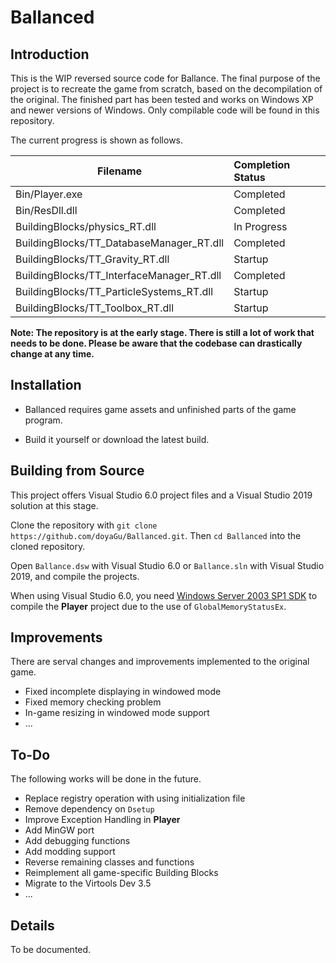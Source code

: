 # Ballanced

## Introduction

This is the WIP reversed source code for Ballance. The final purpose of the project is to recreate the game from scratch, based on the decompilation of the original. The finished part has been tested and works on Windows XP and newer versions of Windows. Only compilable code will be found in this repository.

The current progress is shown as follows.

| Filename                                  | Completion Status |
| ----------------------------------------- | :---------------- |
| Bin/Player.exe                            | Completed         |
| Bin/ResDll.dll                            | Completed         |
| BuildingBlocks/physics_RT.dll             | In Progress       |
| BuildingBlocks/TT_DatabaseManager_RT.dll  | Completed         |
| BuildingBlocks/TT_Gravity_RT.dll          | Startup           |
| BuildingBlocks/TT_InterfaceManager_RT.dll | Completed         |
| BuildingBlocks/TT_ParticleSystems_RT.dll  | Startup           |
| BuildingBlocks/TT_Toolbox_RT.dll          | Startup           |

**Note: The repository is at the early stage. There is still a lot of work that needs to be done. Please be aware that the codebase can drastically change at any time.**

## Installation

- Ballanced requires game assets and unfinished parts of the game program.

- Build it yourself or download the latest build.

## Building from Source

This project offers Visual Studio 6.0 project files and a Visual Studio 2019 solution at this stage.

Clone the repository with `git clone https://github.com/doyaGu/Ballanced.git`. Then `cd Ballanced` into the cloned repository.

Open `Ballance.dsw` with Visual Studio 6.0 or `Ballance.sln` with Visual Studio 2019, and compile the projects.

When using Visual Studio 6.0, you need [Windows Server 2003 SP1 SDK](http://www.microsoft.com/en-us/download/details.aspx?id=15656) to compile the **Player** project due to the use of `GlobalMemoryStatusEx`.

## Improvements

There are serval changes and improvements implemented to the original game.

- Fixed incomplete displaying in windowed mode
- Fixed memory checking problem
- In-game resizing in windowed mode support
- ...

## To-Do

The following works will be done in the future.

- Replace registry operation with using initialization file
- Remove dependency on `Dsetup`
- Improve Exception Handling in **Player**
- Add MinGW port
- Add debugging functions
- Add modding support
- Reverse remaining classes and functions
- Reimplement all game-specific Building Blocks
- Migrate to the Virtools Dev 3.5
- ...

## Details

To be documented.


